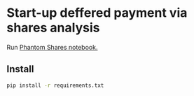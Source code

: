 # Start-up deffered payment via shares analysis

Run [Phantom Shares notebook.](deferred-payments-shares/Phantom-Shares.ipynb)

## Install

```bash
pip install -r requirements.txt
```